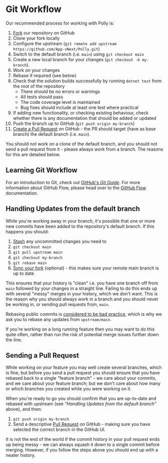 # Git Workflow

Our recommended process for working with Polly is:

1. [Fork](https://docs.github.com/get-started/quickstart/fork-a-repo) our repository on GitHub
2. Clone your fork locally
3. Configure the upstream (`git remote add upstream https://github.com/App-vNext/Polly.git`)
4. Switch to the default branch (i.e. `main`) using `git checkout main`
5. Create a new local branch for your changes (`git checkout -b my-branch`).
6. Work on your changes
7. Rebase if required (see below)
8. Check that the solution builds successfully by running `dotnet test` from the root of the repository
    - There should be no errors or warnings
    - All tests should pass
    - The code coverage level is maintained
    - Bug fixes should include at least one test where practical
9. If adding new functionality, or checking existing behaviour, check whether there is any documentation that should be added or updated
10. Push the branch up to GitHub (`git push origin my-branch`)
11. [Create a Pull Request][create-a-pr] on GitHub - the PR should target (have as base branch) the default branch (i.e. `main`).

You should not work on a clone of the default branch, and you should not send a pull request from it - please always work from a branch. The reasons for this are detailed below.

## Learning Git Workflow

For an introduction to Git, check out [GitHub's _Git Guide_](https://github.com/git-guides). For more information about GitHub Flow, please head over to the [GitHub Flow](https://docs.github.com/get-started/quickstart/github-flow) documentation.

## Handling Updates from the default branch

While you're working away in your branch, it's possible that one or more new commits have been added to the repository's default branch. If this happens you should:

1. [Stash](https://git-scm.com/book/en/v2/Git-Tools-Stashing-and-Cleaning) any uncommitted changes you need to
2. `git checkout main`
3. `git pull upstream main`
4. `git checkout my-branch`
5. `git rebase main`
6. [Sync your fork](https://docs.github.com/pull-requests/collaborating-with-pull-requests/working-with-forks/syncing-a-fork) (optional) - this makes sure your remote main branch is up to date

This ensures that your history is "clean" i.e. you have one branch off from `main` followed by your changes in a straight line. Failing to do this ends up with several "messy" merges in your history, which we don't want. This is the reason why you should always work in a branch and you should never be working in, or sending pull requests from, `main`.

Rebasing public commits is [considered to be bad practice](https://git-scm.com/book/en/v2/Git-Branching-Rebasing#The-Perils-of-Rebasing), which is why we ask you to rebase any updates from `upstream/main`.

If you're working on a long running feature then you may want to do this quite often, rather than run the risk of potential merge issues further down the line.

## Sending a Pull Request

While working on your feature you may well create several branches, which is fine, but before you send a pull request you should ensure that you have rebased back to a single "feature branch" - we care about your commits, and we care about your feature branch; but we don't care about how many or which branches you created while you were working on it.

When you're ready to go you should confirm that you are up-to-date and rebased with upstream (see _"Handling Updates from the default branch"_ above), and then:

1. `git push origin my-branch`
1. Send a descriptive [Pull Request][create-a-pr] on GitHub - making sure you have selected the correct branch in the GitHub UI.

It is not the end of the world if the commit history in your pull request ends up being messy - we can always squash it down to a single commit before merging. However, if you follow the steps above you should end up with a neater history.

[create-a-pr]: https://docs.github.com/pull-requests/collaborating-with-pull-requests/proposing-changes-to-your-work-with-pull-requests/creating-a-pull-request
